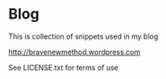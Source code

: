Blog
====

This is collection of snippets used in my blog

http://bravenewmethod.wordpress.com

See LICENSE.txt for terms of use
